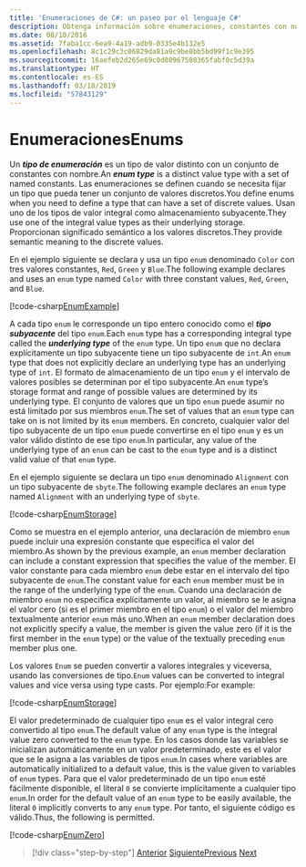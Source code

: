 ```yaml
---
title: 'Enumeraciones de C#: un paseo por el lenguaje C#'
description: Obtenga información sobre enumeraciones, constantes con nombre discretas en C#
ms.date: 08/10/2016
ms.assetid: 7faba1cc-6ea9-4a19-adb9-0335e4b132e5
ms.openlocfilehash: 8c1c29c3c06829da81a9c9be8bb5bd99f1c9e395
ms.sourcegitcommit: 16aefeb2d265e69c0d80967580365fabf0c5d39a
ms.translationtype: HT
ms.contentlocale: es-ES
ms.lasthandoff: 03/18/2019
ms.locfileid: "57843129"
---
```

# <a name="enums"></a><span data-ttu-id="ce359-103">Enumeraciones</span><span class="sxs-lookup"><span data-stu-id="ce359-103">Enums</span></span>

<span data-ttu-id="ce359-104">Un ***tipo de enumeración*** es un tipo de valor distinto con un conjunto de constantes con nombre.</span><span class="sxs-lookup"><span data-stu-id="ce359-104">An ***enum type*** is a distinct value type with a set of named constants.</span></span> <span data-ttu-id="ce359-105">Las enumeraciones se definen cuando se necesita fijar un tipo que pueda tener un conjunto de valores discretos.</span><span class="sxs-lookup"><span data-stu-id="ce359-105">You define enums when you need to define a type that can have a set of discrete values.</span></span> <span data-ttu-id="ce359-106">Usan uno de los tipos de valor integral como almacenamiento subyacente.</span><span class="sxs-lookup"><span data-stu-id="ce359-106">They use one of the integral value types as their underlying storage.</span></span> <span data-ttu-id="ce359-107">Proporcionan significado semántico a los valores discretos.</span><span class="sxs-lookup"><span data-stu-id="ce359-107">They provide semantic meaning to the discrete values.</span></span>

<span data-ttu-id="ce359-108">En el ejemplo siguiente se declara y usa un tipo `enum` denominado `Color` con tres valores constantes, `Red`, `Green` y `Blue`.</span><span class="sxs-lookup"><span data-stu-id="ce359-108">The following example declares and uses an `enum` type named `Color` with three constant values, `Red`, `Green`, and `Blue`.</span></span>

[!code-csharp[EnumExample](../../../samples/snippets/csharp/tour/enums/Program.cs#L3-L36)]

<span data-ttu-id="ce359-109">A cada tipo `enum` le corresponde un tipo entero conocido como el ***tipo subyacente*** del tipo `enum`.</span><span class="sxs-lookup"><span data-stu-id="ce359-109">Each `enum` type has a corresponding integral type called the ***underlying type*** of the `enum` type.</span></span> <span data-ttu-id="ce359-110">Un tipo `enum` que no declara explícitamente un tipo subyacente tiene un tipo subyacente de `int`.</span><span class="sxs-lookup"><span data-stu-id="ce359-110">An `enum` type that does not explicitly declare an underlying type has an underlying type of `int`.</span></span> <span data-ttu-id="ce359-111">El formato de almacenamiento de un tipo `enum` y el intervalo de valores posibles se determinan por el tipo subyacente.</span><span class="sxs-lookup"><span data-stu-id="ce359-111">An `enum` type’s storage format and range of possible values are determined by its underlying type.</span></span> <span data-ttu-id="ce359-112">El conjunto de valores que un tipo `enum` puede asumir no está limitado por sus miembros `enum`.</span><span class="sxs-lookup"><span data-stu-id="ce359-112">The set of values that an `enum` type can take on is not limited by its `enum` members.</span></span> <span data-ttu-id="ce359-113">En concreto, cualquier valor del tipo subyacente de un tipo `enum` puede convertirse en el tipo `enum` y es un valor válido distinto de ese tipo `enum`.</span><span class="sxs-lookup"><span data-stu-id="ce359-113">In particular, any value of the underlying type of an `enum` can be cast to the `enum` type and is a distinct valid value of that `enum` type.</span></span>

<span data-ttu-id="ce359-114">En el ejemplo siguiente se declara un tipo `enum` denominado `Alignment` con un tipo subyacente de `sbyte`.</span><span class="sxs-lookup"><span data-stu-id="ce359-114">The following example declares an `enum` type named `Alignment` with an underlying type of `sbyte`.</span></span>

[!code-csharp[EnumStorage](../../../samples/snippets/csharp/tour/enums/Program.cs#L38-L43)]

<span data-ttu-id="ce359-115">Como se muestra en el ejemplo anterior, una declaración de miembro `enum` puede incluir una expresión constante que especifica el valor del miembro.</span><span class="sxs-lookup"><span data-stu-id="ce359-115">As shown by the previous example, an `enum` member declaration can include a constant expression that specifies the value of the member.</span></span> <span data-ttu-id="ce359-116">El valor constante para cada miembro `enum` debe estar en el intervalo del tipo subyacente de `enum`.</span><span class="sxs-lookup"><span data-stu-id="ce359-116">The constant value for each `enum` member must be in the range of the underlying type of the `enum`.</span></span> <span data-ttu-id="ce359-117">Cuando una declaración de miembro `enum` no especifica explícitamente un valor, al miembro se le asigna el valor cero (si es el primer miembro en el tipo `enum`) o el valor del miembro textualmente anterior `enum` más uno.</span><span class="sxs-lookup"><span data-stu-id="ce359-117">When an `enum` member declaration does not explicitly specify a value, the member is given the value zero (if it is the first member in the `enum` type) or the value of the textually preceding `enum` member plus one.</span></span>

<span data-ttu-id="ce359-118">Los valores `Enum` se pueden convertir a valores integrales y viceversa, usando las conversiones de tipo.</span><span class="sxs-lookup"><span data-stu-id="ce359-118">`Enum` values can be converted to integral values and vice versa using type casts.</span></span> <span data-ttu-id="ce359-119">Por ejemplo:</span><span class="sxs-lookup"><span data-stu-id="ce359-119">For example:</span></span>

[!code-csharp[EnumStorage](../../../samples/snippets/csharp/tour/enums/Program.cs#L49-L50)]

<span data-ttu-id="ce359-120">El valor predeterminado de cualquier tipo `enum` es el valor integral cero convertido al tipo `enum`.</span><span class="sxs-lookup"><span data-stu-id="ce359-120">The default value of any `enum` type is the integral value zero converted to the `enum` type.</span></span> <span data-ttu-id="ce359-121">En los casos donde las variables se inicializan automáticamente en un valor predeterminado, este es el valor que se le asigna a las variables de tipos `enum`.</span><span class="sxs-lookup"><span data-stu-id="ce359-121">In cases where variables are automatically initialized to a default value, this is the value given to variables of `enum` types.</span></span> <span data-ttu-id="ce359-122">Para que el valor predeterminado de un tipo `enum` esté fácilmente disponible, el literal `0` se convierte implícitamente a cualquier tipo `enum`.</span><span class="sxs-lookup"><span data-stu-id="ce359-122">In order for the default value of an `enum` type to be easily available, the literal `0` implicitly converts to any `enum` type.</span></span> <span data-ttu-id="ce359-123">Por tanto, el siguiente código es válido.</span><span class="sxs-lookup"><span data-stu-id="ce359-123">Thus, the following is permitted.</span></span>

[!code-csharp[EnumZero](../../../samples/snippets/csharp/tour/enums/Program.cs#L58-L58)]

> [!div class="step-by-step"]
> <span data-ttu-id="ce359-124">[Anterior](interfaces.md)
> [Siguiente](delegates.md)</span><span class="sxs-lookup"><span data-stu-id="ce359-124">[Previous](interfaces.md)
[Next](delegates.md)</span></span>
